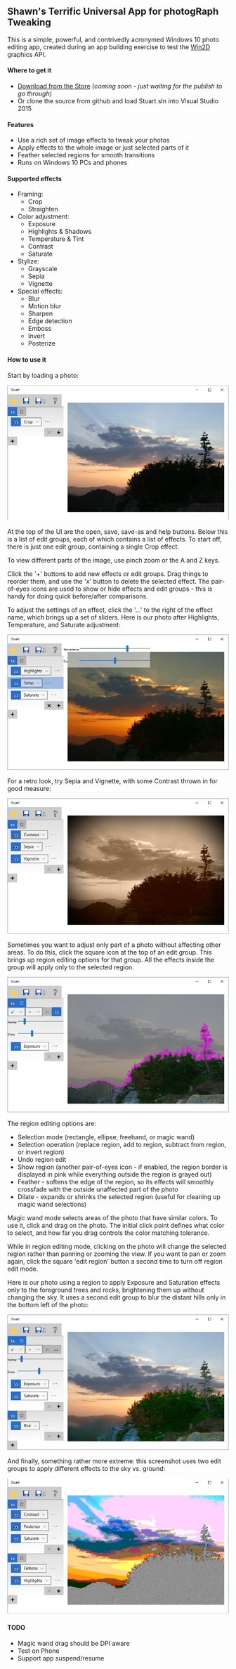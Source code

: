 ## Shawn's Terrific Universal App for photogRaph Tweaking

This is a simple, powerful, and contrivedly acronymed Windows 10 photo editing app,
created during an app building exercise to test the [Win2D](http:/github.com/microsoft/win2d) graphics API.


#### Where to get it

- [Download from the Store](https://www.microsoft.com/store/apps/9NBLGGH1XSQK) (_coming soon - just waiting for the publish to go through)_
- Or clone the source from github and load Stuart.sln into Visual Studio 2015


#### Features

- Use a rich set of image effects to tweak your photos
- Apply effects to the whole image or just selected parts of it
- Feather selected regions for smooth transitions
- Runs on Windows 10 PCs and phones


#### Supported effects

- Framing:
    - Crop
    - Straighten
- Color adjustment:
    - Exposure
    - Highlights & Shadows
    - Temperature & Tint
    - Contrast
    - Saturate
- Stylize:
    - Grayscale
    - Sepia
    - Vignette
- Special effects:
    - Blur
    - Motion blur
    - Sharpen
    - Edge detection
    - Emboss
    - Invert
    - Posterize


#### How to use it

Start by loading a photo:

![original.jpg](Screenshots/original.jpg)

At the top of the UI are the open, save, save-as and help buttons. Below this is a list of edit groups,
each of which contains a list of effects. To start off, there is just one edit group, containing a single
Crop effect.

To view different parts of the image, use pinch zoom or the A and Z keys.

Click the '+' buttons to add new effects or edit groups. Drag things to reorder them, and use the 'x'
button to delete the selected effect. The pair-of-eyes icons are used to show or hide effects and edit
groups - this is handy for doing quick before/after comparisons.

To adjust the settings of an effect, click the '...' to the right of the effect name, which brings
up a set of sliders. Here is our photo after Highlights, Temperature, and Saturate adjustment:

![adjusted.jpg](Screenshots/adjusted.jpg)

For a retro look, try Sepia and Vignette, with some Contrast thrown in for good measure:

![retro.jpg](Screenshots/retro.jpg)

Sometimes you want to adjust only part of a photo without affecting other areas. To do this, click
the square icon at the top of an edit group. This brings up region editing options for that group.
All the effects inside the group will apply only to the selected region.

![regionSelect.jpg](Screenshots/regionSelect.jpg)

The region editing options are:
- Selection mode (rectangle, ellipse, freehand, or magic wand)
- Selection operation (replace region, add to region, subtract from region, or invert region)
- Undo region edit
- Show region (another pair-of-eyes icon - if enabled, the region border is displayed in pink while everything outside the region is grayed out)
- Feather - softens the edge of the region, so its effects will smoothly crossfade with the outside unaffected part of the photo
- Dilate - expands or shrinks the selected region (useful for cleaning up magic wand selections)

Magic wand mode selects areas of the photo that have similar colors. To use it,
click and drag on the photo. The initial click point defines what color to select,
and how far you drag controls the color matching tolerance.

While in region editing mode, clicking on the photo will change the selected region
rather than panning or zooming the view. If you want to pan or zoom again, click the
square 'edit region' button a second time to turn off region edit mode.

Here is our photo using a region to apply Exposure and Saturation effects only to
the foreground trees and rocks, brightening them up without changing the sky. It uses
a second edit group to blur the distant hills only in the bottom left of the photo:

![regionEdit.jpg](Screenshots/regionEdit.jpg)

And finally, something rather more extreme: this screenshot uses two edit groups to apply
different effects to the sky vs. ground:

![stylize.jpg](Screenshots/stylize.jpg)


#### TODO

- Magic wand drag should be DPI aware
- Test on Phone
- Support app suspend/resume
